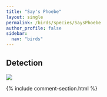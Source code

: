 ```yaml
---
title: "Say's Phoebe"
layout: single
permalink: /birds/species/SaysPhoebe
author_profile: false
sidebar:
  nav: "birds"
---
```


<h2>Detection</h2>

<img src="https://beallen.github.io/DevelopmentWebsite/assets/images/birds/SaysPhoebe/det.jpg">

{% include comment-section.html %}
